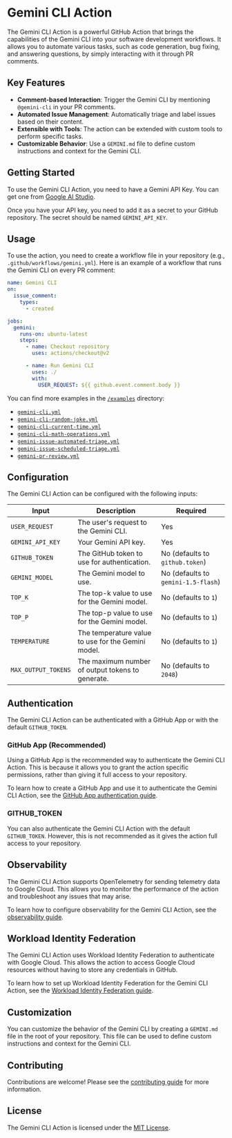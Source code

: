 # Gemini CLI Action

The Gemini CLI Action is a powerful GitHub Action that brings the capabilities of the Gemini CLI into your software development workflows. It allows you to automate various tasks, such as code generation, bug fixing, and answering questions, by simply interacting with it through PR comments.

## Key Features

- **Comment-based Interaction**: Trigger the Gemini CLI by mentioning `@gemini-cli` in your PR comments.
- **Automated Issue Management**: Automatically triage and label issues based on their content.
- **Extensible with Tools**: The action can be extended with custom tools to perform specific tasks.
- **Customizable Behavior**: Use a `GEMINI.md` file to define custom instructions and context for the Gemini CLI.

## Getting Started

To use the Gemini CLI Action, you need to have a Gemini API Key. You can get one from [Google AI Studio](https://aistudio.google.com/app/apikey).

Once you have your API key, you need to add it as a secret to your GitHub repository. The secret should be named `GEMINI_API_KEY`.

## Usage

To use the action, you need to create a workflow file in your repository (e.g., `.github/workflows/gemini.yml`). Here is an example of a workflow that runs the Gemini CLI on every PR comment:

```yaml
name: Gemini CLI
on:
  issue_comment:
    types:
      - created

jobs:
  gemini:
    runs-on: ubuntu-latest
    steps:
      - name: Checkout repository
        uses: actions/checkout@v2

      - name: Run Gemini CLI
        uses: ./
        with:
          USER_REQUEST: ${{ github.event.comment.body }}
```

You can find more examples in the [`/examples`](/examples) directory:
- [`gemini-cli.yml`](/examples/gemini-cli.yml)
- [`gemini-cli-random-joke.yml`](/examples/gemini-cli-random-joke.yml)
- [`gemini-cli-current-time.yml`](/examples/gemini-cli-current-time.yml)
- [`gemini-cli-math-operations.yml`](/examples/gemini-cli-math-operations.yml)
- [`gemini-issue-automated-triage.yml`](/examples/gemini-issue-automated-triage.yml)
- [`gemini-issue-scheduled-triage.yml`](/examples/gemini-issue-scheduled-triage.yml)
- [`gemini-pr-review.yml`](/examples/gemini-pr-review.yml)

## Configuration

The Gemini CLI Action can be configured with the following inputs:

| Input | Description | Required |
| --- | --- | --- |
| `USER_REQUEST` | The user's request to the Gemini CLI. | Yes |
| `GEMINI_API_KEY` | Your Gemini API key. | Yes |
| `GITHUB_TOKEN` | The GitHub token to use for authentication. | No (defaults to `github.token`) |
| `GEMINI_MODEL` | The Gemini model to use. | No (defaults to `gemini-1.5-flash`) |
| `TOP_K` | The top-k value to use for the Gemini model. | No (defaults to `1`) |
| `TOP_P` | The top-p value to use for the Gemini model. | No (defaults to `1`) |
| `TEMPERATURE` | The temperature value to use for the Gemini model. | No (defaults to `1`) |
| `MAX_OUTPUT_TOKENS` | The maximum number of output tokens to generate. | No (defaults to `2048`) |

## Authentication

The Gemini CLI Action can be authenticated with a GitHub App or with the default `GITHUB_TOKEN`.

### GitHub App (Recommended)

Using a GitHub App is the recommended way to authenticate the Gemini CLI Action. This is because it allows you to grant the action specific permissions, rather than giving it full access to your repository.

To learn how to create a GitHub App and use it to authenticate the Gemini CLI Action, see the [GitHub App authentication guide](/docs/github-app.md).

### GITHUB_TOKEN

You can also authenticate the Gemini CLI Action with the default `GITHUB_TOKEN`. However, this is not recommended as it gives the action full access to your repository.

## Observability

The Gemini CLI Action supports OpenTelemetry for sending telemetry data to Google Cloud. This allows you to monitor the performance of the action and troubleshoot any issues that may arise.

To learn how to configure observability for the Gemini CLI Action, see the [observability guide](/docs/observability.md).

## Workload Identity Federation

The Gemini CLI Action uses Workload Identity Federation to authenticate with Google Cloud. This allows the action to access Google Cloud resources without having to store any credentials in GitHub.

To learn how to set up Workload Identity Federation for the Gemini CLI Action, see the [Workload Identity Federation guide](/docs/workload-identity.md).

## Customization

You can customize the behavior of the Gemini CLI by creating a `GEMINI.md` file in the root of your repository. This file can be used to define custom instructions and context for the Gemini CLI.

## Contributing

Contributions are welcome! Please see the [contributing guide](/CONTRIBUTING.md) for more information.

## License

The Gemini CLI Action is licensed under the [MIT License](/LICENSE).